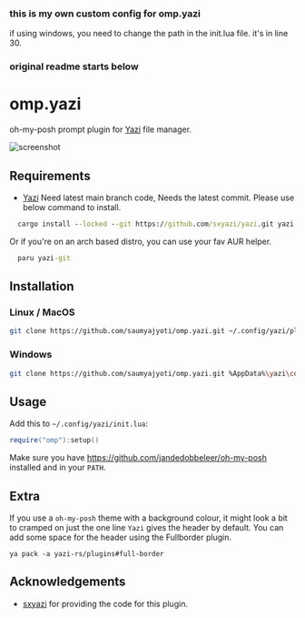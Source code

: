 ### this is my own custom config for omp.yazi

if using windows, you need to change the path in the init.lua file. it's in line 30.

### original readme starts below

# omp.yazi

oh-my-posh prompt plugin for [Yazi](https://github.com/sxyazi/yazi) file manager.

![screenshot](./screenshot.png)

## Requirements

- [Yazi](https://github.com/sxyazi/yazi) Need latest main branch code, Needs the latest commit.
    Please use below command to install.
```cmd
  cargo install --locked --git https://github.com/sxyazi/yazi.git yazi-fm yazi-cli
```
Or if you're on an arch based distro, you can use your fav AUR helper.
```cmd
  paru yazi-git
```


## Installation

### Linux / MacOS

```sh
git clone https://github.com/saumyajyoti/omp.yazi.git ~/.config/yazi/plugins/omp.yazi
```

### Windows

```sh
git clone https://github.com/saumyajyoti/omp.yazi.git %AppData%\yazi\config\plugins\omp.yazi
```

## Usage

Add this to `~/.config/yazi/init.lua`:

```lua
require("omp"):setup()
```

Make sure you have https://github.com/jandedobbeleer/oh-my-posh installed and in your `PATH`.

## Extra

If you use a `oh-my-posh` theme with a background colour, it might look a bit to cramped on just the one line `Yazi` gives the header by default. You can add some space for the header using the Fullborder plugin.
```
ya pack -a yazi-rs/plugins#full-border
```

## Acknowledgements

- [sxyazi](https://github.com/sxyazi) for providing the code for this plugin.
